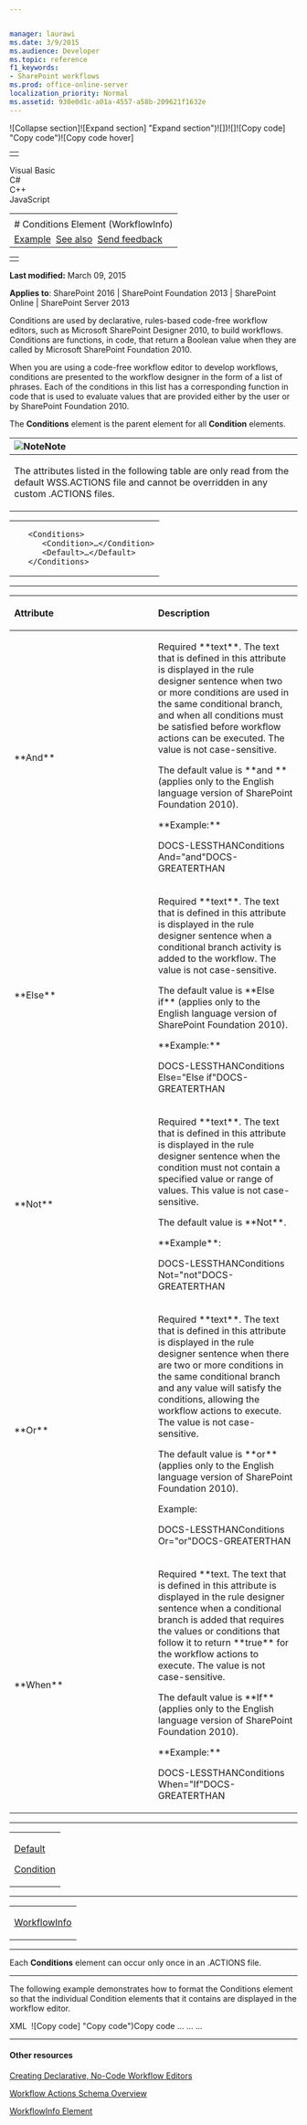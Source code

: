 ```yaml
---


manager: laurawi
ms.date: 3/9/2015
ms.audience: Developer
ms.topic: reference
f1_keywords:
- SharePoint workflows
ms.prod: office-online-server
localization_priority: Normal
ms.assetid: 930e0d1c-a01a-4557-a58b-209621f1632e
---
```


![Collapse
section]![Expand
section] "Expand section")![]()![])![]![]()![Copy
code] "Copy code")![Copy code
hover]
<table>
<tbody>
<tr class="odd">
<td align="left"></td>
</tr>
</tbody>
</table>

Visual Basic  
C\#  
C++  
JavaScript  

<table>
<tbody>
<tr class="odd">
<td align="left"><span id="runningHeaderText"></span></td>
</tr>
<tr class="even">
<td align="left"># Conditions Element (WorkflowInfo)</td>
</tr>
<tr class="odd">
<td align="left"><a href="#exampleToggle">Example</a>  <a href="#seeAlsoToggle">See also</a>  <span id="headfeedbackarea" class="feedbackhead"><a href="javascript:SubmitFeedback(&#39;docthis@Microsoft.com&#39;,&#39;&#39;,&#39;&#39;,&#39;&#39;,&#39;1.0.18082.1225&#39;,&#39;%0\dThank%20you%20for%20your%20feedback.%20The%20developer%20writing%20teams%20use%20your%20feedback%20to%20improve%20documentation.%20While%20we%20are%20reviewing%20your%20feedback,%20we%20may%20send%20you%20e-mail%20to%20ask%20for%20clarification%20or%20feedback%20on%20a%20solution.%20We%20do%20not%20use%20your%20e-mail%20address%20for%20any%20other%20purpose%20and%20we%20delete%20it%20after%20we%20finish%20our%20review.%0\AFor%20further%20information%20about%20the%20privacy%20policies%20of%20Microsoft,%20please%20see%20http://privacy.microsoft.com/en-us/default.aspx.%0\A%0\d&#39;,&#39;Customer%20feedback&#39;);">Send feedback</a></span></td>
</tr>
</tbody>
</table>

<table>
<colgroup>
<col width="100%" />
</colgroup>
<tbody>
<tr class="odd">
<td align="left"></td>
</tr>
</tbody>
</table>

**Last modified:** March 09, 2015

**Applies to**: SharePoint 2016 | SharePoint Foundation 2013 |
SharePoint Online | SharePoint Server 2013

Conditions are used by declarative, rules-based code-free workflow
editors, such as Microsoft SharePoint Designer 2010, to build workflows.
Conditions are functions, in code, that return a <span
class="keyword">Boolean</span> value when they are called by Microsoft
SharePoint Foundation 2010.

When you are using a code-free workflow editor to develop workflows,
conditions are presented to the workflow designer in the form of a list
of phrases. Each of the conditions in this list has a corresponding
function in code that is used to evaluate values that are provided
either by the user or by SharePoint Foundation 2010.

The **Conditions** element is the parent
element for all **Condition** elements.

<table>
<colgroup>
<col width="100%" />
</colgroup>
<thead>
<tr class="header">
<th align="left"><img src="" title="Note" alt="Note" /><strong>Note</strong></th>
</tr>
</thead>
<tbody>
<tr class="odd">
<td align="left"><p>The attributes listed in the following table are only read from the default WSS.ACTIONS file and cannot be overridden in any custom .ACTIONS files.</p></td>
</tr>
</tbody>
</table>

<span codelanguage="other"></span>
<table>
<colgroup>
<col width="100%" />
</colgroup>
<tbody>
<tr class="odd">
<td align="left"><pre><code>   &lt;Conditions&gt;
      &lt;Condition&gt;…&lt;/Condition&gt;
      &lt;Default&gt;…&lt;/Default&gt;
   &lt;/Conditions&gt;</code></pre></td>
</tr>
</tbody>
</table>


-----------------------------------------------------------------------------------------------------------------------------------------------------------------------------------------------

<table>
<colgroup>
<col width="50%" />
<col width="50%" />
</colgroup>
<thead>
<tr class="header">
<th align="left"><p>Attribute</p></th>
<th align="left"><p>Description</p></th>
</tr>
</thead>
<tbody>
<tr class="odd">
<td align="left"><p>**And**</p></td>
<td align="left"><p>Required **text**. The text that is defined in this attribute is displayed in the rule designer sentence when two or more conditions are used in the same conditional branch, and when all conditions must be satisfied before workflow actions can be executed. The value is not case-sensitive.</p>
<p>The default value is **and ** (applies only to the English language version of SharePoint Foundation 2010).</p>
<p>**Example:**</p>
<p>DOCS-LESSTHANConditions And=&quot;and&quot;DOCS-GREATERTHAN</p></td>
</tr>
<tr class="even">
<td align="left"><p>**Else**</p></td>
<td align="left"><p>Required **text**. The text that is defined in this attribute is displayed in the rule designer sentence when a conditional branch activity is added to the workflow. The value is not case-sensitive.</p>
<p>The default value is **Else if** (applies only to the English language version of SharePoint Foundation 2010).</p>
<p>**Example:**</p>
<p>DOCS-LESSTHANConditions Else=&quot;Else if&quot;DOCS-GREATERTHAN</p></td>
</tr>
<tr class="odd">
<td align="left"><p>**Not**</p></td>
<td align="left"><p>Required **text**. The text that is defined in this attribute is displayed in the rule designer sentence when the condition must not contain a specified value or range of values. This value is not case-sensitive.</p>
<p>The default value is **Not**.</p>
<p>**Example**:</p>
<p>DOCS-LESSTHANConditions Not=&quot;not&quot;DOCS-GREATERTHAN</p></td>
</tr>
<tr class="even">
<td align="left"><p>**Or**</p></td>
<td align="left"><p>Required **text**. The text that is defined in this attribute is displayed in the rule designer sentence when there are two or more conditions in the same conditional branch and any value will satisfy the conditions, allowing the workflow actions to execute. The value is not case-sensitive.</p>
<p>The default value is **or** (applies only to the English language version of SharePoint Foundation 2010).</p>
<p>Example:</p>
<p>DOCS-LESSTHANConditions Or=&quot;or&quot;DOCS-GREATERTHAN</p></td>
</tr>
<tr class="odd">
<td align="left"><p>**When**</p></td>
<td align="left"><p>Required **text</span>. The text that is defined in this attribute is displayed in the rule designer sentence when a conditional branch is added that requires the values or conditions that follow it to return **true** for the workflow actions to execute. The value is not case-sensitive.</p>
<p>The default value is **If** (applies only to the English language version of SharePoint Foundation 2010).</p>
<p>**Example:**</p>
<p>DOCS-LESSTHANConditions When=&quot;If&quot;DOCS-GREATERTHAN</p></td>
</tr>
</tbody>
</table>


---------------------------------------------------------------------------------------------------------------------------------------------------------------------------------------------------

<table>
<colgroup>
<col width="100%" />
</colgroup>
<tbody>
<tr class="odd">
<td align="left"><p><a href="default-element-workflowinfo.md">Default</a></p>
<p><a href="condition-element-workflowinfo.md">Condition</a></p></td>
</tr>
</tbody>
</table>


----------------------------------------------------------------------------------------------------------------------------------------------------------------------------------------------------

<table>
<colgroup>
<col width="100%" />
</colgroup>
<tbody>
<tr class="odd">
<td align="left"><p><a href="workflowinfo-element-workflowinfo.md">WorkflowInfo</a></p></td>
</tr>
</tbody>
</table>


----------------------------------------------------------------------------------------------------------------------------------------------------------------------------------------------------------------------------

Each **Conditions** element can occur only once
in an .ACTIONS file.


------------------------------------------------------------------------------------------------------------------------------------------------------------------------------------------

The following example demonstrates how to format the <span
class="keyword">Conditions</span> element so that the individual <span
class="keyword">Condition</span> elements that it contains are displayed
in the workflow editor.

<span codelanguage="xmlLang"></span>
XML 
<span class="copyCode" onclick="CopyCode(this)"
onkeypress="CopyCode_CheckKey(this, event)"
onmouseover="ChangeCopyCodeIcon(this)"
onmouseout="ChangeCopyCodeIcon(this)" tabindex="0">![Copy
code] "Copy code")Copy code</span>
    <WorkflowInfo Language="en-us">
       <Conditions And="and" Or="or" Not="not" When="If" Else="Else if">
          <Condition>…</Condition>
          <Default>…</Default>
       </Conditions>
       <Actions>…</Actions>
    </WorkflowInfo>


-------------------------------------------------------------------------------------------------------------------------------------------------------------------------------------------

#### Other resources

[Creating Declarative, No-Code Workflow
Editors](http://msdn.microsoft.com/library/60dfda8d-e724-4d7d-9578-aa239c362dcf(Office.15).aspx)

[Workflow Actions Schema
Overview](http://msdn.microsoft.com/library/25da07cb-b228-43f2-9cdf-c8c71c3eabbb(Office.15).aspx)

[WorkflowInfo Element](workflowinfo-element-workflowinfo.md)








